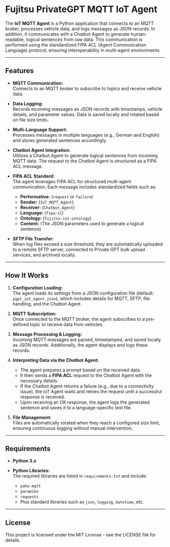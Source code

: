 # Fujitsu PrivateGPT MQTT IoT Agent
The **IoT MQTT Agent** is a Python application that connects to an MQTT broker, processes vehicle data, and logs messages as JSON records. In addition, it communicates with a Chatbot Agent to generate human-readable, logical sentences from raw data. This communication is performed using the standardized FIPA ACL (Agent Communication Language) protocol, ensuring interoperability in multi-agent environments.

---

## Features
- **MQTT Communication:**  
  Connects to an MQTT broker to subscribe to topics and receive vehicle data.

- **Data Logging:**  
  Records incoming messages as JSON records with timestamps, vehicle details, and parameter values. Data is saved locally and rotated based on file size limits.

- **Multi-Language Support:**  
  Processes messages in multiple languages (e.g., German and English) and stores generated sentences accordingly.

- **Chatbot Agent Integration:**  
  Utilizes a Chatbot Agent to generate logical sentences from incoming MQTT data. The request to the Chatbot Agent is structured as a FIPA ACL message.

- **FIPA ACL Standard:**  
  The agent leverages FIPA ACL for structured multi-agent communication. Each message includes standardized fields such as:
  - **Performative:** (`request` or `failure`)
  - **Sender:** (`IoT_MQTT_Agent`)
  - **Receiver:** (`Chatbot_Agent`)
  - **Language:** (`fipa-sl`)
  - **Ontology:** (`fujitsu-iot-ontology`)
  - **Content:** (The JSON parameters used to generate a logical sentence)

- **SFTP File Transfer:**  
  When log files exceed a size threshold, they are automatically uploaded to a remote SFTP server, connected to Private GPT bulk upload services, and archived locally.

---

## How It Works
1. **Configuration Loading:**  
   The agent loads its settings from a JSON configuration file (default: `pgpt_iot_agent.json`), which includes details for MQTT, SFTP, file handling, and the Chatbot Agent.

2. **MQTT Subscription:**  
   Once connected to the MQTT broker, the agent subscribes to a pre-defined topic to receive data from vehicles.

3. **Message Processing & Logging:**  
   Incoming MQTT messages are parsed, timestamped, and saved locally as JSON records. Additionally, the agent displays and logs these records.

4. **Interpreting Data via the Chatbot Agent:**  
   - The agent prepares a prompt based on the received data.
   - It then sends a **FIPA ACL** request to the Chatbot Agent with the necessary details.
   - If the Chatbot Agent returns a failure (e.g., due to a connectivity issue), the IoT Agent waits and retries the request until a successful response is received.
   - Upon receiving an OK response, the agent logs the generated sentence and saves it to a language-specific text file.

5. **File Management:**  
   Files are automatically rotated when they reach a configured size limit, ensuring continuous logging without manual intervention.

---

## Requirements
- **Python 3.x**

- **Python Libraries:**  
  The required libraries are listed in `requirements.txt` and include:
  - `paho-mqtt`
  - `paramiko`
  - `requests`
  - Plus standard libraries such as `json`, `logging`, `datetime`, etc.

---

## License
This project is licensed under the MIT License - see the LICENSE file for details.